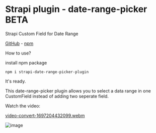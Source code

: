 # Strapi plugin - date-range-picker  BETA

Strapi Custom Field for Date Range 

[GitHub](https://github.com/muammerkeles/strapi-date-range-picker-plugin) - [npm](https://www.npmjs.com/package/strapi-date-range-picker-plugin)

How to use?

install npm package 

`npm i strapi-date-range-picker-plugin`

It's ready.

This date-range-picker plugin allows you to select a data range in one CustomField instead of adding two seperate field. 

Watch the video:

[video-convert-1697204432099.webm](https://github.com/muammerkeles/strapi-date-range-picker-plugin/assets/6603435/207f242d-5aaf-4872-86ee-4c98578705ef)


![image](https://github.com/muammerkeles/strapi-date-range-picker-plugin/assets/6603435/5e6cd3fc-3a5c-466f-a6da-c3d95a5c718f)


 
